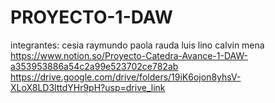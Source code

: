 # PROYECTO-1-DAW
integrantes:
cesia raymundo
paola rauda
luis lino
calvin mena
https://www.notion.so/Proyecto-Catedra-Avance-1-DAW-a353953886a54c2a99e523702ce782ab
https://drive.google.com/drive/folders/19iK6ojon8yhsV-XLoX8LD3lttdYHr9pH?usp=drive_link
